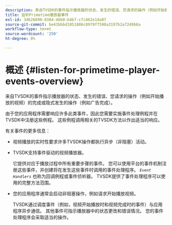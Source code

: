 ```yaml
---
description: 来自TVSDK的事件指示播放器的状态、发生的错误、您请求的操作（例如开始播放的视频）的完成或隐式发生的操作（例如广告完成）。
title: 监听Primetime播放器事件
exl-id: 3d626890-0384-46b0-b4b7-cfc462e1da07
source-git-commit: be43bbbd1051886c8979ff590a3197b2a7249b6a
workflow-type: tm+mt
source-wordcount: '250'
ht-degree: 0%

---
```


# 概述 {#listen-for-primetime-player-events-overview}

来自TVSDK的事件指示播放器的状态、发生的错误、您请求的操作（例如开始播放的视频）的完成或隐式发生的操作（例如广告完成）。

由于您的应用程序需要响应许多此类事件，因此您需要实施事件处理例程并在TVSDK中注册这些例程。 这些例程调用相关的TVSDK方法以作出适当的响应。

有关事件的更多信息：

* 视频播放的实时性要求许多TVSDK操作都执行异步（非阻塞）活动。
* TVSDK支持事件驱动的视频播放器。

   它提供对应于播放过程中所有重要步骤的事件。 您可以使用平台的事件机制注册这些事件，并创建将在发生这些事件时调用的事件处理程序。 *`Event Handlers`* 也称为回调例程或事件侦听器。 TVSDK提供了事件处理程序可以使用的完整方法范围。
* 您的应用程序通常会启动非阻塞操作，例如请求开始播放视频。

   TVSDK通过调度事件（例如，视频开始播放时和视频完成时的事件）与应用程序异步通信。 其他事件可指示播放器中的状态更改和错误情况。 您的事件处理程序会采取适当的操作。
